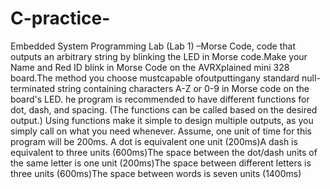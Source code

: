 # C-practice-
Embedded System Programming Lab (Lab 1) –Morse Code, code  that  outputs  an  arbitrary  string  by  blinking the LED in Morse code.Make your Name and Red ID blink in Morse Code on the AVRXplained mini  328  board.The  method  you  choose  mustcapable  ofoutputtingany  standard  null-terminated string containing characters A-Z or 0-9 in Morse code on the board's LED.
he  program  is  recommended  to  have  different  functions  for  dot,  dash,  and  spacing.  (The functions can be called based on the desired output.) Using functions make it simple to design multiple outputs, as you simply call on what you need whenever. Assume, one unit of time for this program will be 200ms. A dot is equivalent one unit (200ms)A dash is equivalent to three units (600ms)The space between the dot/dash units of the same letter is one unit (200ms)The space between different letters is three units (600ms)The space between words is seven units (1400ms)
